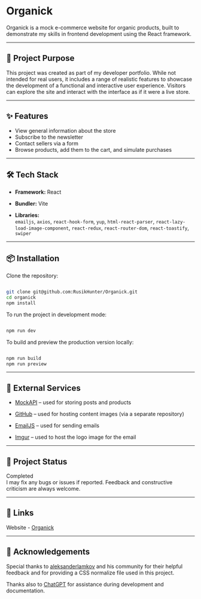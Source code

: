 # Organick

Organick is a mock e-commerce website for organic products, built to demonstrate my skills in frontend development using the React framework.

---

## 🛒 Project Purpose

This project was created as part of my developer portfolio. While not intended for real users, it includes a range of realistic features to showcase the development of a functional and interactive user experience. Visitors can explore the site and interact with the interface as if it were a live store.

---

## ✨ Features

- View general information about the store  
- Subscribe to the newsletter  
- Contact sellers via a form  
- Browse products, add them to the cart, and simulate purchases

---

## 🛠️ Tech Stack

- **Framework:** React  

- **Bundler:** Vite  

- **Libraries:**  
    `emailjs`, `axios`, `react-hook-form`, `yup`,
    `html-react-parser`, `react-lazy-load-image-component`,
    `react-redux`, `react-router-dom`, `react-toastify`, `swiper`

---

## 📦 Installation

Clone the repository:

```bash

git clone git@github.com:RusikHunter/Organick.git
cd organick
npm install
```

To run the project in development mode:

```bash

npm run dev
```

To build and preview the production version locally:

```bash

npm run build
npm run preview
```

---

## 🔌 External Services

- [MockAPI](https://mockapi.io/) – used for storing posts and products  

- [GitHub](https://github.com/) – used for hosting content images (via a separate repository)  

- [EmailJS](https://www.emailjs.com/) – used for sending emails  

- [Imgur](https://imgur.com/) – used to host the logo image for the email

---

## 🚀 Project Status

Completed  
I may fix any bugs or issues if reported. Feedback and constructive criticism are always welcome.

---

## 📎 Links

Website - [Organick](https://organick-nu.vercel.app/)

---

## 🙏 Acknowledgements

Special thanks to [aleksanderlamkov](https://github.com/aleksanderlamkov) and his community for their helpful feedback and for providing a CSS normalize file used in this project.

Thanks also to [ChatGPT](https://openai.com/chatgpt) for assistance during development and documentation.
